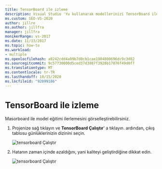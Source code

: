 ```yaml
---
title: TensorBoard ile izleme
description: Visual Studio 'Yu kullanarak modellerinizi TensorBoard ile görselleştirebileceğiniz bir şekilde nasıl kullanabileceğinizi öğrenin.
ms.custom: SEO-VS-2020
author: jillre
ms.author: jillfra
manager: jillfra
monikerRange: vs-2017
ms.date: 11/13/2017
ms.topic: how-to
ms.workload:
- multiple
ms.openlocfilehash: a9242cdd4a09b7d0cb1cae1904800696dc9c3d82
ms.sourcegitcommit: 9c57730000d5ced37d3887f3928b17076f49d0f7
ms.translationtype: MT
ms.contentlocale: tr-TR
ms.lasthandoff: 10/15/2020
ms.locfileid: "92099186"
---
```

# <a name="monitor-with-tensorboard"></a>TensorBoard ile izleme

Masorboard ile model eğitimi ilerlemesini görselleştirebilirsiniz.

1. Projenize sağ tıklayın ve **TensorBoard Çalıştır**' a tıklayın. ardından, çıkış tablosu günlüklerinizin dizinini seçin.

    ![tensorboard Çalıştır](media/monitor-tensorboard/run-tensorboard.png)

2. Hatanın zaman içinde azaldığını, yani kaliteyi geliştirdiğine dikkat edin.

    ![tensorboard Çalıştır](media/monitor-tensorboard/tensorboard.png)
